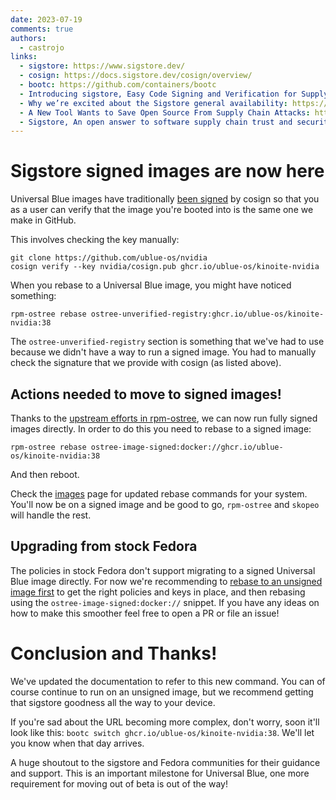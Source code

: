 ```yaml
---
date: 2023-07-19
comments: true
authors: 
  - castrojo
links:
  - sigstore: https://www.sigstore.dev/
  - cosign: https://docs.sigstore.dev/cosign/overview/
  - bootc: https://github.com/containers/bootc
  - Introducing sigstore, Easy Code Signing and Verification for Supply Chain Integrity: https://security.googleblog.com/2021/03/introducing-sigstore-easy-code-signing.html
  - Why we’re excited about the Sigstore general availability: https://github.blog/2022-10-25-why-were-excited-about-the-sigstore-general-availability/
  - A New Tool Wants to Save Open Source From Supply Chain Attacks: https://www.wired.com/story/sigstore-open-source-supply-chain-code-signing/
  - Sigstore, An open answer to software supply chain trust and security: https://www.redhat.com/en/blog/sigstore-open-answer-software-supply-chain-trust-and-security
---
```


# Sigstore signed images are now here

Universal Blue images have traditionally [been signed](https://universal-blue.org/tinker/setup/manual/?h=cosign#3-set-up-container-signing) by cosign so that you as a user can verify that the image you're booted into is the same one we make in GitHub.

This involves checking the key manually:

```
git clone https://github.com/ublue-os/nvidia 
cosign verify --key nvidia/cosign.pub ghcr.io/ublue-os/kinoite-nvidia
```

When you rebase to a Universal Blue image, you might have noticed something: 

    rpm-ostree rebase ostree-unverified-registry:ghcr.io/ublue-os/kinoite-nvidia:38

The `ostree-unverified-registry` section is something that we've had to use because we didn't have a way to run a signed image. You had to manually check the signature that we provide with cosign (as listed above). 

## Actions needed to move to signed images!

Thanks to the [upstream efforts in rpm-ostree](https://github.com/coreos/rpm-ostree/issues/4272), we can now run fully signed images directly. In order to do this you need to rebase to a signed image:

    rpm-ostree rebase ostree-image-signed:docker://ghcr.io/ublue-os/kinoite-nvidia:38

And then reboot.

Check the [images](/images) page for updated rebase commands for your system. You'll now be on a signed image and be good to go, `rpm-ostree` and `skopeo` will handle the rest.

## Upgrading from stock Fedora

The policies in stock Fedora don't support migrating to a signed Universal Blue image directly. For now we're recommending to [rebase to an unsigned image first](https://universal-blue.org/images/#preparing-to-rebase) to get the right policies and keys in place, and then rebasing using the `ostree-image-signed:docker://` snippet. If you have any ideas on how to make this smoother feel free to open a PR or file an issue!

# Conclusion and Thanks!

We've updated the documentation to refer to this new command. You can of course continue to run on an unsigned image, but we recommend getting that sigstore goodness all the way to your device. 

If you're sad about the URL becoming more complex, don't worry, soon it'll look like this: `bootc switch ghcr.io/ublue-os/kinoite-nvidia:38`. We'll let you know when that day arrives.

A huge shoutout to the sigstore and Fedora communities for their guidance and support. This is an important milestone for Universal Blue, one more requirement for moving out of beta is out of the way!
